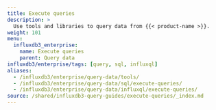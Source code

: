 ```yaml
---
title: Execute queries
description: >
  Use tools and libraries to query data from {{< product-name >}}.
weight: 101
menu:
  influxdb3_enterprise:
    name: Execute queries
    parent: Query data
influxdb3/enterprise/tags: [query, sql, influxql]
aliases:
  - /influxdb3/enterprise/query-data/tools/
  - /influxdb3/enterprise/query-data/sql/execute-queries/
  - /influxdb3/enterprise/query-data/influxql/execute-queries/
source: /shared/influxdb3-query-guides/execute-queries/_index.md
---
```


<!--
The content for this page is at content/shared/influxdb3-query-guides/execute-queries/_index.md
-->
